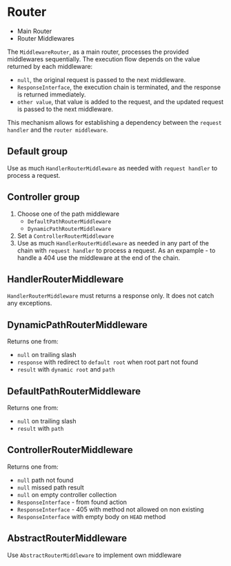 # Router

- Main Router
- Router Middlewares

The `MiddlewareRouter`, as a main router, processes the provided middlewares sequentially. The execution flow depends on the value returned by each middleware:

- `null`, the original request is passed to the next middleware.
- `ResponseInterface`, the execution chain is terminated, and the response is returned immediately.
- `other value`, that value is added to the request, and the updated request is passed to the next middleware.

This mechanism allows for establishing a dependency between the `request handler` and the `router middleware`.

## Default group

Use as much `HandlerRouterMiddleware` as needed with `request handler` to process a request.

## Controller group

1. Choose one of the path middleware
    - `DefaultPathRouterMiddleware`
    - `DynamicPathRouterMiddleware`
2. Set a `ControllerRouterMiddleware`
3. Use as much `HandlerRouterMiddleware` as needed in any part of the chain with `request handler` to process a request. As an expample - to handle a 404 use the middleware at the end of the chain.

## HandlerRouterMiddleware

`HandlerRouterMiddleware` must returns a response only. It does not catch any exceptions.

## DynamicPathRouterMiddleware

Returns one from:

- `null` on trailing slash
- `response` with redirect to `default root` when root part not found
- `result` with `dynamic root` and `path`

## DefaultPathRouterMiddleware

Returns one from:

- `null` on trailing slash
- `result` with `path`

## ControllerRouterMiddleware

Returns one from:

- `null` path not found
- `null` missed path result
- `null` on empty controller collection
- `ResponseInterface` - from found action
- `ResponseInterface` - 405 with method not allowed on non existing
- `ResponseInterface` with empty body on `HEAD` method

## AbstractRouterMiddleware

Use `AbstractRouterMiddleware` to implement own middleware
